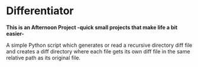 # Differentiator

**This is an Afternoon Project -quick small projects that make life a bit easier-**

A simple Python script which generates or read a recursive directory diff file and creates a diff directory where each file gets its own diff file in the same relative path as its original file.
